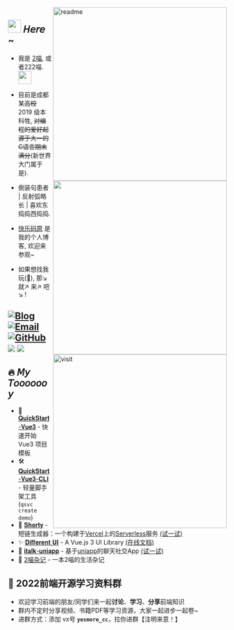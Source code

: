 <img align="right" width="400px" alt='readme' src="https://github-readme-stats.vercel.app/api?username=yesmore&show_icons=true&theme=radical" /> 

<a href="#"><img width="400px" align="right" src='https://github-readme-stats.vercel.app/api/top-langs/?username=yesmore&layout=compact&hide=html'/></a>
<img align="right" width="400px" src="https://count.getloli.com/get/@yesmore?theme=rule34" alt="visit" />

## <img width='30' src='https://cdn.jsdelivr.net/gh/yesmore/img/img/pop_cat.gif'/> 𝘏𝘦𝘳𝘦 ~ 

- 我是 [2喵](https://yesmore.cc), 或者222喵. <img width='30' src='https://emojis.slackmojis.com/emojis/images/1623215441/44110/cat_pls.gif?1623215441'>

- 目前是成都某~~高校~~ 2019 级本科牲, ~~对编程的爱好起源于大一的C语言期末满分~~(新世界大门属于是).

- 倒装句患者 | 反射弧略长 | 喜欢东捣捣西捣捣.

- [快乐码原](https://yesmore.cc) 是我的个人博客, 欢迎来参观~

- 如果想找我玩(🤺), 那↘ 就↗ 来↗ 吧↘ !

## [![Blog](https://img.shields.io/badge/-https://yesmore.cc-0e83cd?style=flat-square&logo=Blogger&logoColor=fff)](https://yesmore.cc) [![Email](https://img.shields.io/badge/-3224266014@qq.com-911318?style=flat-square&logo=Mail.RU&logoColor=white&labelColor=c14438)](mailto:3224266014_at_qq.com) [![GitHub](https://img.shields.io/badge/dynamic/json?logo=github&label=GitHub+Followers&labelColor=282c34&style=flat-square&color=181717&query=%24.data.totalSubs&url=https%3A%2F%2Fapi.spencerwoo.com%2Fsubstats%2F%3Fsource%3Dgithub%26queryKey%3Dyesmore&longCache=true)](https://github.com/yesmore) <a href='https://gitter.im/yesmore/yesmoreforchat'><img src='https://badges.gitter.im/yesmore/yesmoreforchat.svg'/></a> <img src="https://visitor-badge.glitch.me/badge?page_id=yesmore.yesmore" />

 ## 🔥 𝘔𝘺 𝘛𝘰𝘰𝘰𝘰𝘰𝘰𝘺

- 🚀 <a href='https://github.com/yesmore/QuickStart-Vue3' target='_blank'>𝐐𝐮𝐢𝐜𝐤𝐒𝐭𝐚𝐫𝐭-𝐕𝐮𝐞𝟑</a> - 快速开始 Vue3 项目模板
- 🛠️ <a href='https://github.com/yesmore/QuickStart-Vue3-CLI' target='_blank'>𝐐𝐮𝐢𝐜𝐤𝐒𝐭𝐚𝐫𝐭-𝐕𝐮𝐞𝟑-𝐂𝐋𝐈</a> - 轻量脚手架工具 (`qsvc create demo`)
- :link: [𝐒𝐡𝐨𝐫𝐭𝐲](https://github.com/yesmore/shorty) - 短链生成器：一个构建于[Vercel]()上的[Serverless]()服务 [(试一试)](https://nb.js.cn/)
- ✨ [𝐃𝐢𝐟𝐟𝐞𝐫𝐞𝐧𝐭 𝐔𝐈](https://github.com/yesmore/different-ui) - A Vue.js 3 UI Library [(在线文档)](https://yesmore.cc/Different-UI/)
- 💁 [𝐢𝐭𝐚𝐥𝐤-𝐮𝐧𝐢𝐚𝐩𝐩](https://github.com/yesmore/italk-uniapp) - 基于[uniapp]()的聊天社交App [(试一试)](http://italk.auao.top)
- ​:orange_book: [2喵杂记](https://yesmore.cc/cn/Diary) - 一本2喵的生活杂记


<!-- <img src='https://activity-graph.herokuapp.com/graph?username=yesmore&theme=minimal'/>  -->

## 📙 2022前端开源学习资料群

- 欢迎学习前端的朋友/同学们来一起**讨论**、**学习**、**分享**前端知识
- 群内不定时分享视频、书籍PDF等学习资源，大家一起进步一起卷~ 
- 进群方式：添加 vx号 **`yesmore_cc`**，拉你进群【注明来意！】



<!-- <a href='https://yesmore.cc'><img src='https://img.shields.io/badge/Hexo-2962FF?style=for-the-badge&logo=hexo&logoColor=white'/></a>
<a href='https://yesmore.cc'><img src='https://img.shields.io/badge/Gmail-D14836?style=for-the-badge&logo=gmail&logoColor=white'/></a>
<a href='https://vercel.com/'><img src='https://img.shields.io/badge/Vercel-000000?style=for-the-badge&logo=vercel&logoColor=white'/></a>
<a href='https://yesmore.cc'><img src='https://img.shields.io/badge/Electron-2B2E3A?style=for-the-badge&logo=electron&logoColor=9FEAF9'/></a>
<a href='https://yesmore.cc'><img src='https://img.shields.io/badge/Hexo-0E83CD?style=for-the-badge&logo=hexo&logoColor=white'/></a>
<a href='https://yesmore.cc'><img src='https://img.shields.io/badge/nestjs-E0234E?style=for-the-badge&logo=nestjs&logoColor=white'/></a>
<a href='https://yesmore.cc'><img src='https://img.shields.io/badge/Node.js-339933?style=for-the-badge&logo=nodedotjs&logoColor=white'/></a>
<a href='https://yesmore.cc'><img src='https://img.shields.io/badge/npm-CB3837?style=for-the-badge&logo=npm&logoColor=white'/></a>
<a href='https://yesmore.cc'><img src='https://img.shields.io/badge/nuxt.js-00C58E?style=for-the-badge&logo=nuxtdotjs&logoColor=white'/></a>
<a href='https://yesmore.cc'><img src='https://img.shields.io/badge/React-20232A?style=for-the-badge&logo=react&logoColor=61DAFB'/></a>
<a href='https://yesmore.cc'><img src='https://img.shields.io/badge/Vue.js-35495E?style=for-the-badge&logo=vuedotjs&logoColor=4FC08D'/></a>
<a href='https://yesmore.cc'><img src='https://img.shields.io/badge/Visual_Studio_Code-0078D4?style=for-the-badge&logo=visual%20studio%20code&logoColor=white'/></a>
<a href='https://yesmore.cc'><img src='https://img.shields.io/badge/JavaScript-323330?style=for-the-badge&logo=javascript&logoColor=F7DF1E'/></a>
<a href='https://yesmore.cc'><img src='https://github-profile-summary-cards.vercel.app/api/cards/profile-details?username=yesmore&theme=vue'/></a> -->
